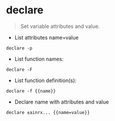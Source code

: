 # declare

> Set variable attributes and value.

- List attributes name=value

`declare -p`

- List function names:

`declare -F`

- List function definition(s):

`declare -f {{name}}`

- Declare name with attributes and value

`declare ±ainrx... {{name=value}}`

